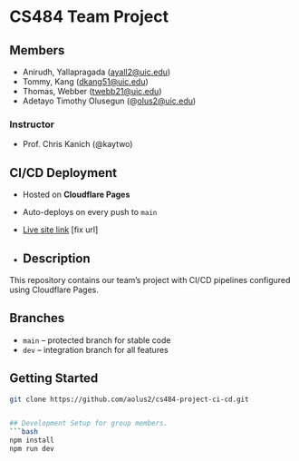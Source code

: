 # CS484 Team Project

## Members
- Anirudh, Yallapragada (ayall2@uic.edu)
- Tommy, Kang (dkang51@uic.edu)
- Thomas, Webber (twebb21@uic.edu)
- Adetayo Timothy Olusegun (@olus2@uic.edu)

### Instructor
- Prof. Chris Kanich (@kaytwo)

## CI/CD Deployment
- Hosted on **Cloudflare Pages**
- Auto-deploys on every push to `main`
- [Live site link](https://*****.workers.dev) [fix url]

- ## Description
This repository contains our team’s project with CI/CD pipelines configured using Cloudflare Pages.

## Branches
- `main` – protected branch for stable code
- `dev` – integration branch for all features

## Getting Started
```bash
git clone https://github.com/aolus2/cs484-project-ci-cd.git


## Development Setup for group members.
```bash
npm install
npm run dev
